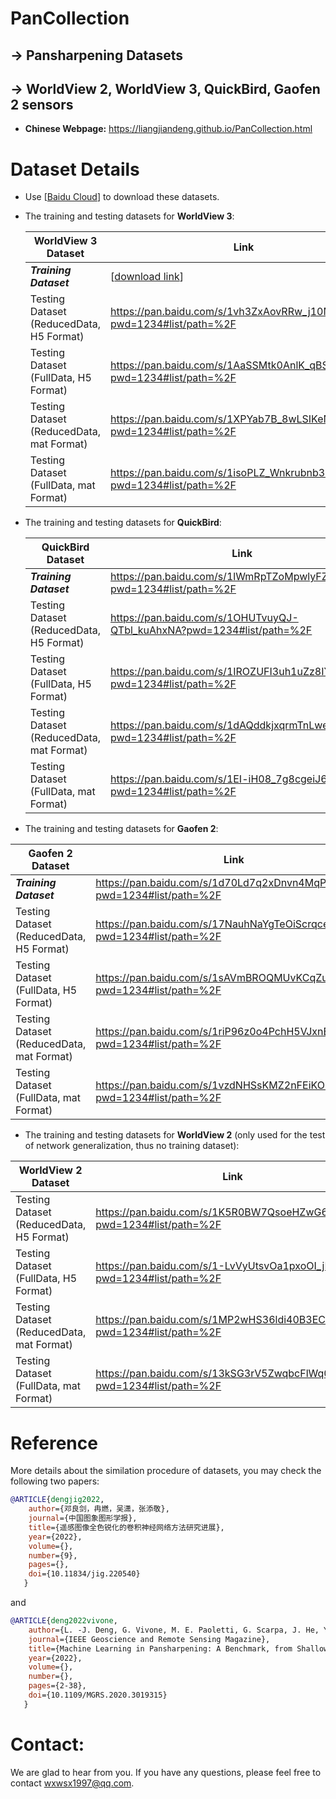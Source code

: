 # PanCollection

## -> Pansharpening Datasets
## -> WorldView 2,  WorldView 3,  QuickBird,  Gaofen 2 sensors

* **Chinese Webpage:** https://liangjiandeng.github.io/PanCollection.html



# Dataset Details

* Use [[Baidu Cloud](https://pan.baidu.com/pcloud/home)] to download these datasets.

* The training and testing datasets for **WorldView 3**:

  | **WorldView 3** Dataset                   | Link                                            | Size |
  | ----------------------------------------- | ----------------------------------------------- | -------- |
  | ***Training Dataset***                    |  [[download link](https://pan.baidu.com/s/18IlBDl4Xq7BdSn6XXYNoJg?pwd=1234#list/path=%2F)]  | 5.76GB     |
  | Testing Dataset (ReducedData, H5 Format)  | https://pan.baidu.com/s/1vh3ZxAovRRw_j10MBR_Pmg?pwd=1234#list/path=%2F | 20 examples     |
  | Testing Dataset (FullData, H5 Format)     | https://pan.baidu.com/s/1AaSSMtk0AnlK_qBS8te8pA?pwd=1234#list/path=%2F | 20 examples     |
  | Testing Dataset (ReducedData, mat Format) | https://pan.baidu.com/s/1XPYab7B_8wLSIKeN3Phj5w?pwd=1234#list/path=%2F | 20 examples     |
  | Testing Dataset (FullData, mat Format)    | https://pan.baidu.com/s/1isoPLZ_Wnkrubnb38sa4Qg?pwd=1234#list/path=%2F | 20 examples     |

* The training and testing datasets for **QuickBird**:

  | **QuickBird** Dataset                   | Link                                            | Size |
  | ----------------------------------------- | ----------------------------------------------- | -------- |
  | ***Training Dataset***                    | https://pan.baidu.com/s/1lWmRpTZoMpwlyFZ5UjSzRg?pwd=1234#list/path=%2F | 5.37GB     |
  | Testing Dataset (ReducedData, H5 Format)  | https://pan.baidu.com/s/1OHUTvuyQJ-QTbl_kuAhxNA?pwd=1234#list/path=%2F | 20 examples     |
  | Testing Dataset (FullData, H5 Format)     | https://pan.baidu.com/s/1IROZUFI3uh1uZz8IYV0cGw?pwd=1234#list/path=%2F | 20 examples     |
  | Testing Dataset (ReducedData, mat Format) | https://pan.baidu.com/s/1dAQddkjxqrmTnLweDhjnXg?pwd=1234#list/path=%2F | 20 examples     |
  | Testing Dataset (FullData, mat Format)    | https://pan.baidu.com/s/1EI-iH08_7g8cgeiJ6mZdIQ?pwd=1234#list/path=%2F | 20 examples     |

 
 * The training and testing datasets for **Gaofen 2**:

  | **Gaofen 2** Dataset                   | Link                                            | Size |
  | ----------------------------------------- | ----------------------------------------------- | -------- |
  | ***Training Dataset***                    | https://pan.baidu.com/s/1d70Ld7q2xDnvn4MqP1rtVA?pwd=1234#list/path=%2F | 6.21GB     |
  | Testing Dataset (ReducedData, H5 Format)  | https://pan.baidu.com/s/17NauhNaYgTeOiScrqceLIg?pwd=1234#list/path=%2F | 20 examples     |
  | Testing Dataset (FullData, H5 Format)     | https://pan.baidu.com/s/1sAVmBROQMUvKCqZuL5xJNw?pwd=1234#list/path=%2F | 20 examples     |
  | Testing Dataset (ReducedData, mat Format) | https://pan.baidu.com/s/1riP96z0o4PchH5VJxnESMQ?pwd=1234#list/path=%2F | 20 examples     |
  | Testing Dataset (FullData, mat Format)    | https://pan.baidu.com/s/1vzdNHSsKMZ2nFEiKO3swIQ?pwd=1234#list/path=%2F | 20 examples     |
  
 * The training and testing datasets for **WorldView 2** (only used for the test of network generalization, thus no training dataset):

  | **WorldView 2** Dataset                   | Link                                            | Size |
  | ----------------------------------------- | ----------------------------------------------- | -------- |
  | Testing Dataset (ReducedData, H5 Format)  | https://pan.baidu.com/s/1K5R0BW7QsoeHZwG65Q50fg?pwd=1234#list/path=%2F | 20 examples     |
  | Testing Dataset (FullData, H5 Format)     | https://pan.baidu.com/s/1-LvVyUtsvOa1pxoOI_jD5w?pwd=1234#list/path=%2F | 20 examples     |
  | Testing Dataset (ReducedData, mat Format) | https://pan.baidu.com/s/1MP2wHS36ldi40B3ECzfA8A?pwd=1234#list/path=%2F | 20 examples     |
  | Testing Dataset (FullData, mat Format)    | https://pan.baidu.com/s/13kSG3rV5ZwqbcFlWq0Dvfw?pwd=1234#list/path=%2F | 20 examples     |  

# Reference

More details about the similation procedure of datasets, you may check the following two papers:

```bibtex
@ARTICLE{dengjig2022,
	author={邓良剑，冉燃，吴潇，张添敬},
	journal={中国图象图形学报},
	title={遥感图像全色锐化的卷积神经网络方法研究进展},
 	year={2022},
  	volume={},
  	number={9},
  	pages={},
  	doi={10.11834/jig.220540}
   }
```
and

```bibtex
@ARTICLE{deng2022vivone,
	author={L. -J. Deng, G. Vivone, M. E. Paoletti, G. Scarpa, J. He, Y. Zhang, J. Chanussot, and A. Plaza},
	journal={IEEE Geoscience and Remote Sensing Magazine}, 
	title={Machine Learning in Pansharpening: A Benchmark, from Shallow to Deep Networks}, 
	year={2022},
	volume={},
	number={},
	pages={2-38},
	doi={10.1109/MGRS.2020.3019315}
   }
```




# Contact:

We are glad to hear from you. If you have any questions, please feel free to contact wxwsx1997@qq.com.









